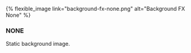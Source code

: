 {% flexible_image link="background-fx-none.png" alt="Background FX None" %}

### NONE
Static background image.
